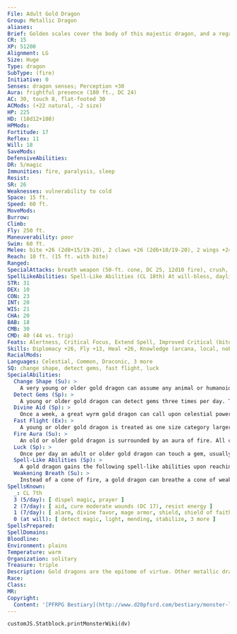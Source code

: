 ```yaml
---
File: Adult Gold Dragon
Group: Metallic Dragon
aliases: 
Brief: Golden scales cover the body of this majestic dragon, and a regal crest of horns arches backward above wise and piercing eyes.
CR: 15
XP: 51200
Alignment: LG
Size: Huge
Type: dragon
SubType: (fire)
Initiative: 0
Senses: dragon senses; Perception +30
Aura: frightful presence (180 ft., DC 24)
AC: 30, touch 8, flat-footed 30
ACMods: (+22 natural, -2 size)
HP: 225
HD: (18d12+108)
HPMods: 
Fortitude: 17
Reflex: 11
Will: 18
SaveMods: 
DefensiveAbilities: 
DR: 5/magic
Immunities: fire, paralysis, sleep
Resist: 
SR: 26
Weaknesses: vulnerability to cold
Space: 15 ft.
Speed: 60 ft.
MoveMods: 
Burrow: 
Climb: 
Fly: 250 ft.
Maneuverability: poor
Swim: 60 ft.
Melee: bite +26 (2d8+15/19-20), 2 claws +26 (2d6+10/19-20), 2 wings +24 (1d8+5), tail +24 (2d6+15)
Reach: 10 ft. (15 ft. with bite)
Ranged: 
SpecialAttacks: breath weapon (50-ft. cone, DC 25, 12d10 fire), crush, weakening breath
SpellLikeAbilities: Spell-Like Abilities (CL 18th) At will-bless, daylight, detect evil
STR: 31
DEX: 10
CON: 23
INT: 20
WIS: 21
CHA: 20
BAB: 18
CMB: 30
CMD: 40 (44 vs. trip)
Feats: Alertness, Critical Focus, Extend Spell, Improved Critical (bite, claw), Iron Will, Multiattack, Power Attack, Vital Strike
Skills: Diplomacy +26, Fly +13, Heal +26, Knowledge (arcana, local, nobility, religion) +26, Perception +30, Sense Motive +30, Spellcraft +26, Swim +39
RacialMods: 
Languages: Celestial, Common, Draconic, 3 more
SQ: change shape, detect gems, fast flight, luck
SpecialAbilities:
  Change Shape (Su): >
    A very young or older gold dragon can assume any animal or humanoid form three times per day as if using polymorph.
  Detect Gems (Sp): >
    A young or older gold dragon can detect gems three times per day. This functions as locate object, but can only be used to locate gemstones.
  Divine Aid (Sp): >
    Once a week, a great wyrm gold dragon can call upon celestial powers for aid. This functions as a miracle.
  Fast Flight (Ex): >
    A young or older gold dragon is treated as one size category larger when determining his fly speed.
  Fire Aura (Su): >
    An old or older gold dragon is surrounded by an aura of fire. All creatures within 5 feet of the dragon take 1d6 points of fire damage at the beginning of the dragon's turn. An ancient gold dragon's aura extends to 10 feet. A great wyrm's damage increases to 2d6. The dragon can activate or suppress this aura as a free action.
  Luck (Sp): >
    Once per day an adult or older gold dragon can touch a gem, usually one embedded in the dragon's hide, and enspell it to bring good luck. As long as the dragon carries the gem, it and every good creature within a given radius of it (10 ft. per age category) receives a +1 luck bonus on all saving throws. If the dragon gives an enspelled gem to another creature, only that bearer gets the bonus. The effect lasts 1d3 hours plus 3 hours per age category of the dragon. This ability is the equivalent of a 2nd-level spell.
  Spell-Like Abilities (Sp): >
    A gold dragon gains the following spell-like abilities upon reaching the listed age category. Its caster level for these effects is equal to its Hit Dice, and any save DCs are Charisma-based. A gold dragon can use these abilities at will. Very young-detect evil; Juvenile-bless; Adult-daylight; Old-geas/quest; Ancient-sunburst; Great wyrm-foresight.
  Weakening Breath (Su): >
    Instead of a cone of fire, a gold dragon can breathe a cone of weakening gas. Creatures within the cone must succeed on a Fortitude save or take 1 point of Strength damage per age category (Will save half ). Age Category S pecial Abilities C aster Level* Wyrmling Fire subtype, weakening breath - Very young Change shape, detect evil - Young Fast flight, detect gems 1st Juvenile Bless 3rd Young adult DR 5/magic, spell resistance 5th Adult Frightful presence, luck, daylight 7th Mature adult DR 10/magic 9th Old Fire aura, geas/quest 11th Very old DR 15/magic 13th Ancient Sunburst 15th Wyrm DR 20/magic 17th Great wyrm Divine aid, foresight 19th * A gold dragon can cast cleric spells as arcane spells.
SpellsKnown:
  _: CL 7th
  3 (5/day): [ dispel magic, prayer ]
  2 (7/day): [ aid, cure moderate wounds (DC 17), resist energy ]
  1 (7/day): [ alarm, divine favor, mage armor, shield, shield of faith ]
  0 (at will): [ detect magic, light, mending, stabilize, 3 more ]
SpellsPrepared: 
SpellDomains: 
Bloodline: 
Environment: plains
Temperature: warm
Organization: solitary
Treasure: triple
Description: Gold dragons are the epitome of virtue. Other metallic dragons revere their gold cousins as the agents of divine forces and the paragons of dragonkind, and often seek them for advice or aid.
Race: 
Class: 
MR: 
Copyright:
  Content: '[PFRPG Bestiary](http://www.d20pfsrd.com/bestiary/monster-listings/dragons/dragon/-metallic-gold/adult-gold-dragon)'
---
```

```dataviewjs
customJS.Statblock.printMonsterWiki(dv)
```
